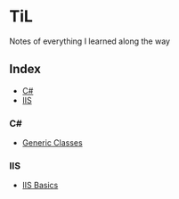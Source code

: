 # TiL
Notes of everything I learned along the way


## Index
* [C#](#C#)
* [IIS](#IIS) 


### C#
- [Generic Classes](C#/Generics)

### IIS
- [IIS Basics](IIS/IIS-Basics)

